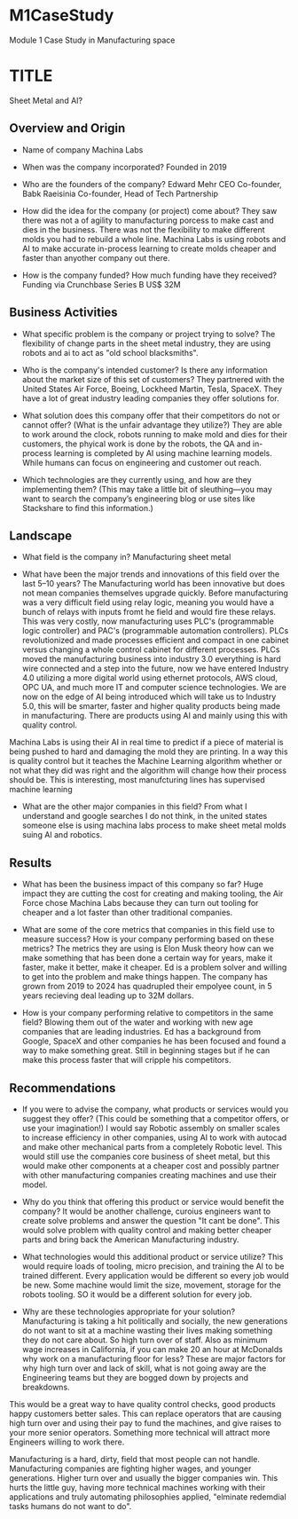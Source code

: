 # M1CaseStudy
Module 1 Case Study in Manufacturing space
# TITLE
Sheet Metal and AI?
## Overview and Origin

* Name of company
Machina Labs

* When was the company incorporated?
Founded in 2019

* Who are the founders of the company?
Edward Mehr CEO Co-founder, Babk Raeisinia Co-founder, Head of Tech Partnership

* How did the idea for the company (or project) come about?
They saw there was not a of agility to manufacturing porcess to make cast and dies in the business. There was not the flexibility to make different molds you had to rebuild a whole line. Machina Labs is using robots and AI to make accurate in-process learning to create molds cheaper and faster than anyother company out there.

* How is the company funded? How much funding have they received?
Funding via Crunchbase Series B US$ 32M
## Business Activities

* What specific problem is the company or project trying to solve?
The flexibility of change parts in the sheet metal industry, they are using robots and ai to act as "old school blacksmiths". 

* Who is the company's intended customer? Is there any information about the market size of this set of customers?
They partnered with the United States Air Force, Boeing, Lockheed Martin, Tesla, SpaceX. They have a lot of great industry leading companies they offer solutions for.

* What solution does this company offer that their competitors do not or cannot offer? (What is the unfair advantage they utilize?)
They are able to work around the clock, robots running to make mold and dies for their customers, the phyical work is done by the robots, the QA and in-process learning is completed by AI using machine learning models. While humans can focus on engineering and customer out reach.

* Which technologies are they currently using, and how are they implementing them? (This may take a little bit of sleuthing&mdash;you may want to search the company’s engineering blog or use sites like Stackshare to find this information.)

## Landscape

* What field is the company in?
Manufacturing sheet metal 

* What have been the major trends and innovations of this field over the last 5&ndash;10 years?
The Manufacturing world has been innovative but does not mean companies themselves upgrade quickly. Before manufacturing was a very difficult field using relay logic, meaning you would have a bunch of relays with inputs fromt he field and would fire these relays. This was very costly, now manufacturing uses PLC's (programmable logic controller) and PAC's (programmable automation controllers). PLCs revolutionized and made processes efficient and compact in one cabinet versus changing a whole control cabinet for different processes. PLCs moved the manufacturing business into industry 3.0 everything is hard wire connected and a step into the future, now we have entered Industry 4.0 utilizing a more digital world using ethernet protocols, AWS cloud, OPC UA, and much more IT and computer science technologies. We are now on the edge of AI being introduced which will take us to Industry 5.0, this will be smarter, faster and higher quality products being made in manufacturing. There are products using AI and mainly using this with quality control. 

Machina Labs is using their AI in real time to predict if a piece of material is being pushed to hard and damaging the mold they are printing. In a way this is quality control but it teaches the Machine Learning algorithm whether or not what they did was right and the algorithm will change how their process should be. This is interesting, most manufcturing lines has supervised machine learning 

* What are the other major companies in this field?
From what I understand and google searches I do not think, in the united states someone else is using machina labs process to make sheet metal molds suing AI and robotics.
## Results

* What has been the business impact of this company so far?
Huge impact they are cutting the cost for creating and making tooling, the Air Force chose Machina Labs because they can turn out tooling for cheaper and a lot faster than other traditional companies. 

* What are some of the core metrics that companies in this field use to measure success? How is your company performing based on these metrics?
The metrics they are using is Elon Musk theory how can we make something that has been done a certain way for years, make it faster, make it better, make it cheaper. Ed is a problem solver and willing to get into the problem and make things happen. The company has grown from 2019 to 2024 has quadrupled their empolyee count, in 5 years recieving deal leading up to 32M dollars. 

* How is your company performing relative to competitors in the same field?
Blowing them out of the water and working with new age companies that are leading industries. Ed has a background from Google, SpaceX and other companies he has been focused and found a way to make something great. Still in beginning stages but if he can make this process faster that will cripple his competitors.

## Recommendations

* If you were to advise the company, what products or services would you suggest they offer? (This could be something that a competitor offers, or use your imagination!)
I would say Robotic assembly on smaller scales to increase efficiency in other companies, using AI to work with autocad and make other mechanical parts from a completely Robotic level. This would still use the companies core business of sheet metal, but this would make other components at a cheaper cost and possibly partner with other manufacturing companies creating machines and use their model. 

* Why do you think that offering this product or service would benefit the company?
It would be another challenge, curoius engineers want to create solve problems and answer the question "It cant be done". This would solve problem with quality control and making better cheaper parts and bring back the American Manufacturing industry. 

* What technologies would this additional product or service utilize?
This would require loads of tooling, micro precision, and training the AI to be trained different. Every application would be different so every job would be new. Some machine would limit the size, movement, storage for the robots tooling. SO it would be a different solution for every job. 

* Why are these technologies appropriate for your solution?
Manufacturing is taking a hit politically and socially, the new generations do not want to sit at a machine wasting their lives making something they do not care about. So high turn over of staff. Also as minimum wage increases in California, if you can make 20 an hour at McDonalds why work on a manufacturing floor for less? These are major factors for why high turn over and lack of skill, what is not going away are the Engineering teams but they are bogged down by projects and breakdowns. 

This would be a great way to have quality control checks, good products happy customers better sales. This can replace operators that are causing high turn over and using their pay to fund the machines, and give raises to your more senior operators. Something more technical will attract more Engineers willing to work there. 

Manufacturing is a hard, dirty, field that most people can not handle. Manufacturing companies are fighting higher wages, and younger generations. Higher turn over and usually the bigger companies win. This hurts the little guy, having more technical machines working with their applications and truly automating philosophies applied, "elminate redemdial tasks humans do not want to do". 